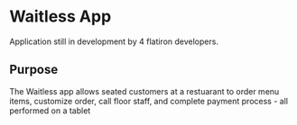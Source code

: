 # Waitless App

Application still in development by 4 flatiron developers.

## Purpose

The Waitless app allows seated customers at a restuarant to order menu items, customize order, call floor staff, and complete payment process - all performed on a tablet